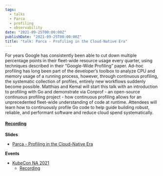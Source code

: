 ```yaml
---
tags:
  - talks
  - Parca
  - profiling
  - observability
date: "2021-09-25T00:00:00Z"
publishDate: "2021-09-25T00:00:00Z"
title: "talk: Parca - Profiling in the Cloud-Native Era"
---
```


For years Google has consistently been able to cut down multiple percentage points in their fleet-wide resource usage every quarter, using techniques described in their “Google-Wide Profiling” paper. Ad-hoc profiling has long been part of the developer’s toolbox to analyze CPU and memory usage of a running process, however, through continuous profiling, the systematic collection of profiles, entirely new workflows suddenly become possible. Matthias and Kemal will start this talk with an introduction to profiling with Go and demonstrate via Conprof - an open-source continuous profiling project - how continuous profiling allows for an unprecedented fleet-wide understanding of code at runtime. Attendees will learn how to continuously profile Go code to help guide building robust, reliable, and performant software and reduce cloud spend systematically.

#### [Recording](https://youtu.be/ficc6_6RYQk)

**Slides**
* [Parca - Profiling in the Cloud-Native Era](https://docs.google.com/presentation/d/1cPdcLLSc_OzlLOnh1vuUaTuVOFjuJ7-NFbC599Pll2I/edit?usp=sharing)

**Events**
* [KubeCon NA 2021](https://sched.co/zrPZ)
  * [Recording](https://youtu.be/ficc6_6RYQk)